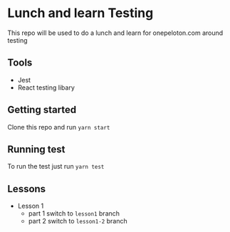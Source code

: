 # Lunch and learn Testing

This repo will be used to do a lunch and learn for onepeloton.com around testing

## Tools
* Jest
* React testing libary

## Getting started
Clone this repo and run `yarn start`

## Running test
To run the test just run `yarn test`

## Lessons 
* Lesson 1 
    * part 1 switch to `lesson1` branch
    * part 2 switch to `lesson1-2` branch

